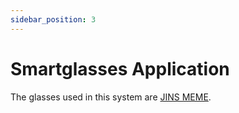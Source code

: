 ```yaml
---
sidebar_position: 3
---
```


# Smartglasses Application
The glasses used in this system are [JINS MEME](https://jinsmeme.com/en/). 
